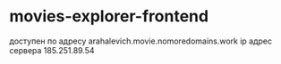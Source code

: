 # movies-explorer-frontend
доступен по адресу arahalevich.movie.nomoredomains.work
ip адрес сервера 185.251.89.54
